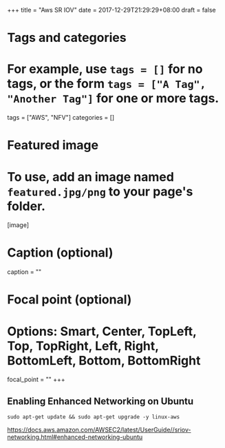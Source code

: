 +++
title = "Aws SR IOV"
date = 2017-12-29T21:29:29+08:00
draft = false

# Tags and categories
# For example, use `tags = []` for no tags, or the form `tags = ["A Tag", "Another Tag"]` for one or more tags.
tags = ["AWS", "NFV"]
categories = []

# Featured image
# To use, add an image named `featured.jpg/png` to your page's folder. 
[image]
  # Caption (optional)
  caption = ""

  # Focal point (optional)
  # Options: Smart, Center, TopLeft, Top, TopRight, Left, Right, BottomLeft, Bottom, BottomRight
  focal_point = ""
+++




## Enabling Enhanced Networking on Ubuntu


```
sudo apt-get update && sudo apt-get upgrade -y linux-aws
```

https://docs.aws.amazon.com/AWSEC2/latest/UserGuide//sriov-networking.html#enhanced-networking-ubuntu

